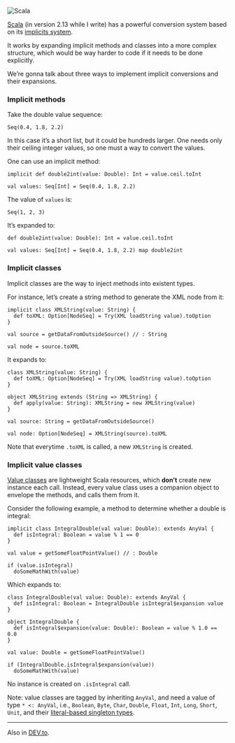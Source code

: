 ![Scala](//cacilhas.info/img/scala.png)

[Scala](https://www.scala-lang.org/) (in version 2.13 while I write) has a powerful conversion system based on its [implicits system](https://www.scala-lang.org/files/archive/spec/2.13/07-implicits.html).

It works by expanding implicit methods and classes into a more complex structure, which would be way harder to code if it needs to be done explicitly.

We’re gonna talk about three ways to implement implicit conversions and their expansions.

### Implicit methods

Take the double value sequence:

    Seq(0.4, 1.8, 2.2)

In this case it’s a short list, but it could be hundreds larger. One needs only their ceiling integer values, so one must a way to convert the values.

One can use an implicit method:

    implicit def double2int(value: Double): Int = value.ceil.toInt
    
    val values: Seq[Int] = Seq(0.4, 1.8, 2.2)

The value of `values` is:

    Seq(1, 2, 3)

It’s expanded to:

    def double2int(value: Double): Int = value.ceil.toInt
    
    val values: Seq[Int] = Seq(0.4, 1.8, 2.2) map double2int

### Implicit classes

Implicit classes are the way to inject methods into existent types.

For instance, let’s create a string method to generate the XML node from it:

    implicit class XMLString(value: String) {
      def toXML: Option[NodeSeq] = Try(XML loadString value).toOption
    }
    
    val source = getDataFromOutsideSource() // : String
    
    val node = source.toXML

It expands to:

    class XMLString(value: String) {
      def toXML: Option[NodeSeq] = Try(XML loadString value).toOption
    }
    
    object XMLString extends (String => XMLString) {
      def apply(value: String): XMLString = new XMLString(value)
    }
    
    val source: String = getDataFromOutsideSource()
    
    val node: Option[NodeSeq] = XMLString(source).toXML

Note that everytime `.toXML` is called, a new `XMLString` is created.

### Implicit value classes

[Value classes](https://docs.scala-lang.org/overviews/core/value-classes.html) are lightweight Scala resources, which **don’t** create new instance each call. Instead, every value class uses a companion object to envelope the methods, and calls them from it.

Consider the following example, a method to determine whether a double is integral:

    implicit class IntegralDouble(val value: Double): extends AnyVal {
      def isIntegral: Boolean = value % 1 == 0
    }
    
    val value = getSomeFloatPointValue() // : Double
    
    if (value.isIntegral)
      doSomeMathWith(value)

Which expands to:

    class IntegralDouble(val value: Double): extends AnyVal {
      def isIntegral: Boolean = IntegralDouble isIntegral$expansion value
    }
    
    object IntegralDouble {
      def isIntegral$expansion(value: Double): Boolean = value % 1.0 == 0.0
    }
    
    val value: Double = getSomeFloatPointValue()
    
    if (IntegralDouble.isIntegral$expansion(value))
      doSomeMathWith(value)

No instance is created on `.isIntegral` call.

Note: value classes are tagged by inheriting `AnyVal`, and need a value of type `* <: AnyVal`, i.e., `Boolean`, `Byte`, `Char`, `Double`, `Float`, `Int`, `Long`, `Short`, `Unit`, and their [literal-based singleton types](https://docs.scala-lang.org/sips/42.type.html).

* * *

Also in [DEV.to](https://dev.to/cacilhas/implicit-conversions-in-scala-4dgb).